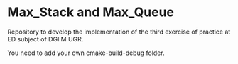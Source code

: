 # Max_Stack and Max_Queue

Repository to develop the implementation of the third exercise of practice at ED subject of DGIIM UGR.

You need to add your own cmake-build-debug folder.